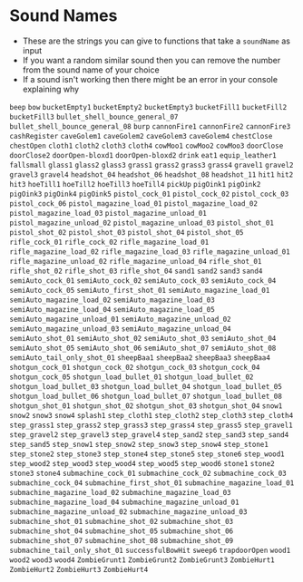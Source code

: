 # Sound Names

- These are the strings you can give to functions that take a `soundName` as input
- If you want a random similar sound then you can remove the number from the sound name of your choice
- If a sound isn't working then there might be an error in your console explaining why

`beep`
`bow`
`bucketEmpty1`
`bucketEmpty2`
`bucketEmpty3`
`bucketFill1`
`bucketFill2`
`bucketFill3`
`bullet_shell_bounce_general_07`
`bullet_shell_bounce_general_08`
`burp`
`cannonFire1`
`cannonFire2`
`cannonFire3`
`cashRegister`
`caveGolem1`
`caveGolem2`
`caveGolem3`
`caveGolem4`
`chestClose`
`chestOpen`
`cloth1`
`cloth2`
`cloth3`
`cloth4`
`cowMoo1`
`cowMoo2`
`cowMoo3`
`doorClose`
`doorClose2`
`doorOpen-bloxd1`
`doorOpen-bloxd2`
`drink`
`eat1`
`equip_leather1`
`fallsmall`
`glass1`
`glass2`
`glass3`
`grass1`
`grass2`
`grass3`
`grass4`
`gravel1`
`gravel2`
`gravel3`
`gravel4`
`headshot_04`
`headshot_06`
`headshot_08`
`headshot_11`
`hit1`
`hit2`
`hit3`
`hoeTill1`
`hoeTill2`
`hoeTill3`
`hoeTill4`
`pickUp`
`pigOink1`
`pigOink2`
`pigOink3`
`pigOink4`
`pigOink5`
`pistol_cock_01`
`pistol_cock_02`
`pistol_cock_03`
`pistol_cock_06`
`pistol_magazine_load_01`
`pistol_magazine_load_02`
`pistol_magazine_load_03`
`pistol_magazine_unload_01`
`pistol_magazine_unload_02`
`pistol_magazine_unload_03`
`pistol_shot_01`
`pistol_shot_02`
`pistol_shot_03`
`pistol_shot_04`
`pistol_shot_05`
`rifle_cock_01`
`rifle_cock_02`
`rifle_magazine_load_01`
`rifle_magazine_load_02`
`rifle_magazine_load_03`
`rifle_magazine_unload_01`
`rifle_magazine_unload_02`
`rifle_magazine_unload_04`
`rifle_shot_01`
`rifle_shot_02`
`rifle_shot_03`
`rifle_shot_04`
`sand1`
`sand2`
`sand3`
`sand4`
`semiAuto_cock_01`
`semiAuto_cock_02`
`semiAuto_cock_03`
`semiAuto_cock_04`
`semiAuto_cock_05`
`semiAuto_first_shot_01`
`semiAuto_magazine_load_01`
`semiAuto_magazine_load_02`
`semiAuto_magazine_load_03`
`semiAuto_magazine_load_04`
`semiAuto_magazine_load_05`
`semiAuto_magazine_unload_01`
`semiAuto_magazine_unload_02`
`semiAuto_magazine_unload_03`
`semiAuto_magazine_unload_04`
`semiAuto_shot_01`
`semiAuto_shot_02`
`semiAuto_shot_03`
`semiAuto_shot_04`
`semiAuto_shot_05`
`semiAuto_shot_06`
`semiAuto_shot_07`
`semiAuto_shot_08`
`semiAuto_tail_only_shot_01`
`sheepBaa1`
`sheepBaa2`
`sheepBaa3`
`sheepBaa4`
`shotgun_cock_01`
`shotgun_cock_02`
`shotgun_cock_03`
`shotgun_cock_04`
`shotgun_cock_05`
`shotgun_load_bullet_01`
`shotgun_load_bullet_02`
`shotgun_load_bullet_03`
`shotgun_load_bullet_04`
`shotgun_load_bullet_05`
`shotgun_load_bullet_06`
`shotgun_load_bullet_07`
`shotgun_load_bullet_08`
`shotgun_shot_01`
`shotgun_shot_02`
`shotgun_shot_03`
`shotgun_shot_04`
`snow1`
`snow2`
`snow3`
`snow4`
`splash1`
`step_cloth1`
`step_cloth2`
`step_cloth3`
`step_cloth4`
`step_grass1`
`step_grass2`
`step_grass3`
`step_grass4`
`step_grass5`
`step_gravel1`
`step_gravel2`
`step_gravel3`
`step_gravel4`
`step_sand2`
`step_sand3`
`step_sand4`
`step_sand5`
`step_snow1`
`step_snow2`
`step_snow3`
`step_snow4`
`step_stone1`
`step_stone2`
`step_stone3`
`step_stone4`
`step_stone5`
`step_stone6`
`step_wood1`
`step_wood2`
`step_wood3`
`step_wood4`
`step_wood5`
`step_wood6`
`stone1`
`stone2`
`stone3`
`stone4`
`submachine_cock_01`
`submachine_cock_02`
`submachine_cock_03`
`submachine_cock_04`
`submachine_first_shot_01`
`submachine_magazine_load_01`
`submachine_magazine_load_02`
`submachine_magazine_load_03`
`submachine_magazine_load_04`
`submachine_magazine_unload_01`
`submachine_magazine_unload_02`
`submachine_magazine_unload_03`
`submachine_shot_01`
`submachine_shot_02`
`submachine_shot_03`
`submachine_shot_04`
`submachine_shot_05`
`submachine_shot_06`
`submachine_shot_07`
`submachine_shot_08`
`submachine_shot_09`
`submachine_tail_only_shot_01`
`successfulBowHit`
`sweep6`
`trapdoorOpen`
`wood1`
`wood2`
`wood3`
`wood4`
`ZombieGrunt1`
`ZombieGrunt2`
`ZombieGrunt3`
`ZombieHurt1`
`ZombieHurt2`
`ZombieHurt3`
`ZombieHurt4`
